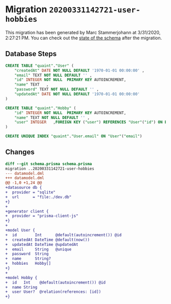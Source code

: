 # Migration `20200331142721-user-hobbies`

This migration has been generated by Marc Stammerjohann at 3/31/2020, 2:27:21 PM.
You can check out the [state of the schema](./schema.prisma) after the migration.

## Database Steps

```sql
CREATE TABLE "quaint"."User" (
    "createdAt" DATE NOT NULL DEFAULT '1970-01-01 00:00:00' ,
    "email" TEXT NOT NULL DEFAULT '' ,
    "id" INTEGER NOT NULL  PRIMARY KEY AUTOINCREMENT,
    "name" TEXT   ,
    "password" TEXT NOT NULL DEFAULT '' ,
    "updatedAt" DATE NOT NULL DEFAULT '1970-01-01 00:00:00' 
) 

CREATE TABLE "quaint"."Hobby" (
    "id" INTEGER NOT NULL  PRIMARY KEY AUTOINCREMENT,
    "name" TEXT NOT NULL DEFAULT '' ,
    "user" INTEGER   ,FOREIGN KEY ("user") REFERENCES "User"("id") ON DELETE SET NULL ON UPDATE CASCADE
) 

CREATE UNIQUE INDEX "quaint"."User.email" ON "User"("email")
```

## Changes

```diff
diff --git schema.prisma schema.prisma
migration ..20200331142721-user-hobbies
--- datamodel.dml
+++ datamodel.dml
@@ -1,0 +1,24 @@
+datasource db {
+  provider = "sqlite"
+  url      = "file:./dev.db"
+}
+
+generator client {
+  provider = "prisma-client-js"
+}
+
+model User {
+  id        Int      @default(autoincrement()) @id
+  createdAt DateTime @default(now())
+  updatedAt DateTime @updatedAt
+  email     String   @unique
+  password  String
+  name      String?
+  hobbies   Hobby[]
+}
+
+model Hobby {
+  id   Int    @default(autoincrement()) @id
+  name String
+  user User?  @relation(references: [id])
+}
```


